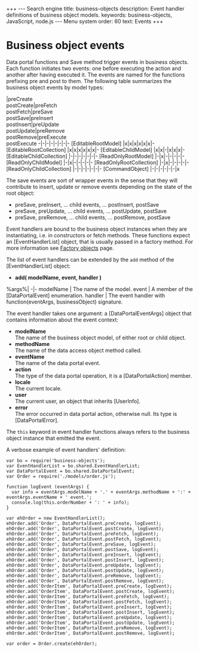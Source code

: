 +++
--- Search engine
title:        business-objects
description:  Event handler definitions of business object models.
keywords:     business-objects, JavaScript, node.js
--- Menu system
order:        60
text:         Events
+++

# Business object events

Data portal functions and Save method trigger events in business objects. Each function
initiates two events: one before executing the action and another after having executed it.
The events are named for the functions prefixing pre and post to them. The following table
summarizes the business object events by model types:

 |preCreate<br>postCreate|preFetch<br>postFetch|preSave<br>postSave|preInsert<br>postInsert|preUpdate<br>postUpdate|preRemove<br>postRemove|preExecute<br>postExecute
-|-|-|-|-|-|-|-
[EditableRootModel]       |x|x|x|x|x|x|-
[EditableRootCollection]  |x|x|x|x|x|x|-
[EditableChildModel]      |x|x|-|x|x|x|-
[EditableChildCollection] |-|-|-|-|-|-|-
[ReadOnlyRootModel]       |-|x|-|-|-|-|-
[ReadOnlyChildModel]      |-|x|-|-|-|-|-
[ReadOnlyRootCollection]  |-|x|-|-|-|-|-
[ReadOnlyChildCollection] |-|-|-|-|-|-|-
[CommandObject]           |-|-|-|-|-|-|x

The save events are sort of wrapper events in the sense that they will contribute to
insert, update or remove events depending on the state of the root object:

* preSave, preInsert, ... child events, ... postInsert, postSave
* preSave, preUpdate, ... child events, ... postUpdate, postSave
* preSave, preRemove, ... child events, ... postRemove, postSave

Event handlers are bound to the business object instances when they are instantiating,
i.e. in constructors or fetch methods. These functions expect an [EventHandlerList]
object, that is usually passed in a factory method. For more information see
[Factory objects](/model-definitions/factory-objects) page.

The list of event handlers can be extended by the `add` method of the [EventHandlerList]
object:

* __add( modelName, event, handler )__

%args%|
-|-
modelName | The name of the model. 
event | A member of the [DataPortalEvent] enumeration.
handler | The event handler with function(eventArgs, businessObject) signature.

The event handler takes one argument: a [DataPortalEventArgs] object
that contains information about the event context:

* __modelName__  
  The name of the business object model, of either root or child object.
* __methodName__  
  The name of the data access object method called.
* __eventName__  
  The name of the data portal event.
* __action__  
  The type of the data portal operation, it is a [DataPortalAction] member.
* __locale__  
  The current locale.
* __user__  
  The current user, an object that inherits [UserInfo].
* __error__  
  The error occurred in data portal action, otherwise null. Its type is [DataPortalError].

The `this` keyword in event handler functions always refers to the business object
instance that emitted the event. 

A verbose example of event handlers' definition:

```
var bo = require('business-objects');
var EventHandlerList = bo.shared.EventHandlerList;
var DataPortalEvent = bo.shared.DataPortalEvent;
var Order = require('./models/order.js');

function logEvent (eventArgs) {
  var info = eventArgs.modelName + '.' + eventArgs.methodName + ':' + eventArgs.eventName + ' event.';
  console.log(this.orderNumber + ': ' + info);
}

var ehOrder = new EventHandlerList();
ehOrder.add('Order', DataPortalEvent.preCreate, logEvent);
ehOrder.add('Order', DataPortalEvent.postCreate, logEvent);
ehOrder.add('Order', DataPortalEvent.preFetch, logEvent);
ehOrder.add('Order', DataPortalEvent.postFetch, logEvent);
ehOrder.add('Order', DataPortalEvent.preSave, logEvent);
ehOrder.add('Order', DataPortalEvent.postSave, logEvent);
ehOrder.add('Order', DataPortalEvent.preInsert, logEvent);
ehOrder.add('Order', DataPortalEvent.postInsert, logEvent);
ehOrder.add('Order', DataPortalEvent.preUpdate, logEvent);
ehOrder.add('Order', DataPortalEvent.postUpdate, logEvent);
ehOrder.add('Order', DataPortalEvent.preRemove, logEvent);
ehOrder.add('Order', DataPortalEvent.postRemove, logEvent);
ehOrder.add('OrderItem', DataPortalEvent.preCreate, logEvent);
ehOrder.add('OrderItem', DataPortalEvent.postCreate, logEvent);
ehOrder.add('OrderItem', DataPortalEvent.preFetch, logEvent);
ehOrder.add('OrderItem', DataPortalEvent.postFetch, logEvent);
ehOrder.add('OrderItem', DataPortalEvent.preInsert, logEvent);
ehOrder.add('OrderItem', DataPortalEvent.postInsert, logEvent);
ehOrder.add('OrderItem', DataPortalEvent.preUpdate, logEvent);
ehOrder.add('OrderItem', DataPortalEvent.postUpdate, logEvent);
ehOrder.add('OrderItem', DataPortalEvent.preRemove, logEvent);
ehOrder.add('OrderItem', DataPortalEvent.postRemove, logEvent);

var order = Order.create(ehOrder);
```
